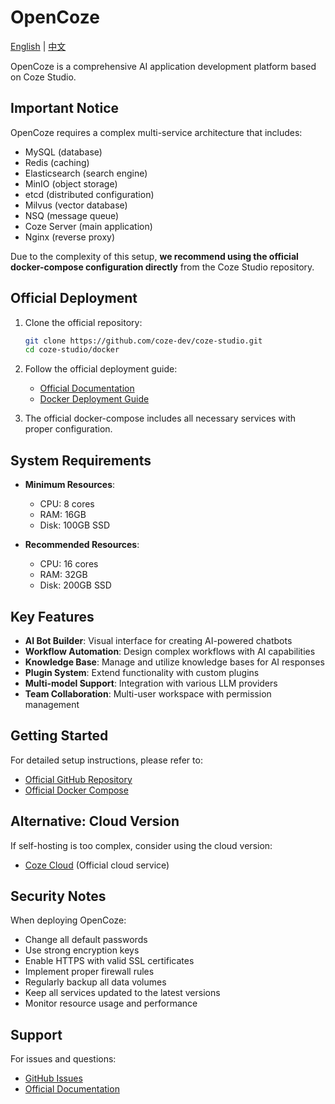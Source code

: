 # OpenCoze

[English](./README.md) | [中文](./README.zh.md)

OpenCoze is a comprehensive AI application development platform based on Coze Studio.

## Important Notice

OpenCoze requires a complex multi-service architecture that includes:

- MySQL (database)
- Redis (caching)
- Elasticsearch (search engine)
- MinIO (object storage)
- etcd (distributed configuration)
- Milvus (vector database)
- NSQ (message queue)
- Coze Server (main application)
- Nginx (reverse proxy)

Due to the complexity of this setup, **we recommend using the official docker-compose configuration directly** from the Coze Studio repository.

## Official Deployment

1. Clone the official repository:

   ```bash
   git clone https://github.com/coze-dev/coze-studio.git
   cd coze-studio/docker
   ```

2. Follow the official deployment guide:
   - [Official Documentation](https://github.com/coze-dev/coze-studio)
   - [Docker Deployment Guide](https://github.com/coze-dev/coze-studio/tree/main/docker)

3. The official docker-compose includes all necessary services with proper configuration.

## System Requirements

- **Minimum Resources**:
  - CPU: 8 cores
  - RAM: 16GB
  - Disk: 100GB SSD

- **Recommended Resources**:
  - CPU: 16 cores
  - RAM: 32GB
  - Disk: 200GB SSD

## Key Features

- **AI Bot Builder**: Visual interface for creating AI-powered chatbots
- **Workflow Automation**: Design complex workflows with AI capabilities
- **Knowledge Base**: Manage and utilize knowledge bases for AI responses
- **Plugin System**: Extend functionality with custom plugins
- **Multi-model Support**: Integration with various LLM providers
- **Team Collaboration**: Multi-user workspace with permission management

## Getting Started

For detailed setup instructions, please refer to:

- [Official GitHub Repository](https://github.com/coze-dev/coze-studio)
- [Official Docker Compose](https://github.com/coze-dev/coze-studio/blob/main/docker/docker-compose.yml)

## Alternative: Cloud Version

If self-hosting is too complex, consider using the cloud version:

- [Coze Cloud](https://www.coze.com/) (Official cloud service)

## Security Notes

When deploying OpenCoze:

- Change all default passwords
- Use strong encryption keys
- Enable HTTPS with valid SSL certificates
- Implement proper firewall rules
- Regularly backup all data volumes
- Keep all services updated to the latest versions
- Monitor resource usage and performance

## Support

For issues and questions:

- [GitHub Issues](https://github.com/coze-dev/coze-studio/issues)
- [Official Documentation](https://github.com/coze-dev/coze-studio)
